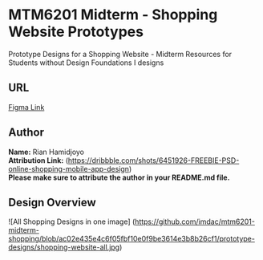 # MTM6201 Midterm - Shopping Website Prototypes
Prototype Designs for a Shopping Website - Midterm Resources for Students without Design Foundations I designs

## URL
[Figma Link](https://www.figma.com/file/PgaBgjCEluiCazGPx2al5Q/Burger/duplicate?node-id=0%3A1)

## Author
**Name:** Rian Hamidjoyo  
**Attribution Link:** (https://dribbble.com/shots/6451926-FREEBIE-PSD-online-shopping-mobile-app-design)  
**Please make sure to attribute the author in your README.md file.**

## Design Overview 
![All Shopping Designs in one image] (https://github.com/imdac/mtm6201-midterm-shopping/blob/ac02e435e4c6f05fbf10e0f9be3614e3b8b26cf1/prototype-designs/shopping-website-all.jpg)
